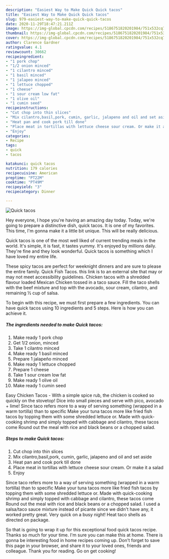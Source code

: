 ```yaml
---
description: "Easiest Way to Make Quick Quick tacos"
title: "Easiest Way to Make Quick Quick tacos"
slug: 979-easiest-way-to-make-quick-quick-tacos
date: 2020-11-29T18:47:21.211Z
image: https://img-global.cpcdn.com/recipes/5186751820201984/751x532cq70/quick-tacos-recipe-main-photo.jpg
thumbnail: https://img-global.cpcdn.com/recipes/5186751820201984/751x532cq70/quick-tacos-recipe-main-photo.jpg
cover: https://img-global.cpcdn.com/recipes/5186751820201984/751x532cq70/quick-tacos-recipe-main-photo.jpg
author: Clarence Gardner
ratingvalue: 4.1
reviewcount: 30662
recipeingredient:
- "1 pork chop"
- "1/2 onion minced"
- "1 cilantro minced"
- "1 basil minced"
- "1 jalapeo minced"
- "1 lettuce chopped"
- "1 cheese"
- "1 sour cream low fat"
- "1 olive oil"
- "1 cumin seed"
recipeinstructions:
- "Cut chop into thin slices"
- "Mix cilantro,basil,pork, cumin, garlic, jalapeno and oil and set aside"
- "Heat pan and cook pork till done"
- "Place meat in tortillas with lettuce cheese sour cream. Or make it a salad"
- "Enjoy"
categories:
- Recipe
tags:
- quick
- tacos

katakunci: quick tacos 
nutrition: 179 calories
recipecuisine: American
preptime: "PT22M"
cooktime: "PT49M"
recipeyield: "3"
recipecategory: Dinner

---
```



![Quick tacos](https://img-global.cpcdn.com/recipes/5186751820201984/751x532cq70/quick-tacos-recipe-main-photo.jpg)

Hey everyone, I hope you're having an amazing day today. Today, we're going to prepare a distinctive dish, quick tacos. It is one of my favorites. This time, I'm gonna make it a little bit unique. This will be really delicious.

Quick tacos is one of the most well liked of current trending meals in the world. It's simple, it is fast, it tastes yummy. It's enjoyed by millions daily. They're fine and they look wonderful. Quick tacos is something which I have loved my entire life.

These spicy tacos are perfect for weeknight dinners and are sure to please the entire family. Quick Fish Tacos. this link is to an external site that may or may not meet accessibility guidelines. Chicken tacos with a shredded flavour loaded Mexican Chicken tossed in a taco sauce. Fill the taco shells with the beef mixture and top with the avocado, sour cream, cilantro, and remaining ½ cup of salsa.


To begin with this recipe, we must first prepare a few ingredients. You can have quick tacos using 10 ingredients and 5 steps. Here is how you can achieve it.

<!--inarticleads1-->

##### The ingredients needed to make Quick tacos:

1. Make ready 1 pork chop
1. Get 1/2 onion, minced
1. Take 1 cilantro minced
1. Make ready 1 basil minced
1. Prepare 1 jalapeño minced
1. Make ready 1 lettuce chopped
1. Prepare 1 cheese
1. Take 1 sour cream low fat
1. Make ready 1 olive oil
1. Make ready 1 cumin seed


Easy Chicken Tacos - With a simple spice rub, the chicken is cooked so quickly on the stovetop! Dice into small pieces and serve with pico, avocado + lime! Since taco refers more to a way of serving something (wrapped in a warm tortilla) than to specific Make your tuna tacos more like fried fish tacos by topping them with some shredded lettuce or. Made with quick-cooking shrimp and simply topped with cabbage and cilantro, these tacos come Round out the meal with rice and black beans or a chopped salad. 

<!--inarticleads2-->

##### Steps to make Quick tacos:

1. Cut chop into thin slices
1. Mix cilantro,basil,pork, cumin, garlic, jalapeno and oil and set aside
1. Heat pan and cook pork till done
1. Place meat in tortillas with lettuce cheese sour cream. Or make it a salad
1. Enjoy


Since taco refers more to a way of serving something (wrapped in a warm tortilla) than to specific Make your tuna tacos more like fried fish tacos by topping them with some shredded lettuce or. Made with quick-cooking shrimp and simply topped with cabbage and cilantro, these tacos come Round out the meal with rice and black beans or a chopped salad. I used a salsa/taco sauce mixture instead of picante since we didn&#39;t have any, it worked pretty great. Very quick on a busy night! Heat taco shells as directed on package. 

So that is going to wrap it up for this exceptional food quick tacos recipe. Thanks so much for your time. I'm sure you can make this at home. There is gonna be interesting food in home recipes coming up. Don't forget to save this page in your browser, and share it to your loved ones, friends and colleague. Thank you for reading. Go on get cooking!
